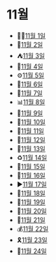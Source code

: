 # 11월

- 💁‍♂️[11월 1일](11.1.md)
- 🍂[11월 2일](11.2.md)
- ⛺[11월 3일](11.3.md)
- 🥬[11월 4일](11.4.md)
- ⚙️[11월 5일](11.5.md)
- 👧[11월 6일](11.6.md)
- 🍱[11월 7일](11.7.md)
- 📊[11월 8일](11.8.md)
- 🥏[11월 9일](11.9.md)
- 🥗[11월 10일](11.10.md)
- 🥽[11월 11일](11.11.md)
- 🎈[11월 12일](11.12.md)
- 🧻[11월 13일](11.13.md)
- ♻️[11월 14일](11.14.md)
- 🦪[11월 15일](11.15.md)
- 🎹[11월 16일](11.16.md)
- ▶️[11월 17일](11.17.md)
- 🦅[11월 18일](11.18.md)
- 🏹[11월 19일](11.19.md)
- 🧁[11월 20일](11.20.md)
- 🥢[11월 21일](11.21.md)
- 💰[11월 22일](11.22.md)
- 🎗️[11월 23일](11.23.md)
- 🌯[11월 24일](11.24.md)
